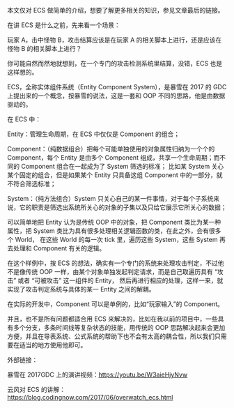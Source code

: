 本文仅对 ECS 做简单的介绍，想要了解更多相关的知识，参见文章最后的链接。

在讲 ECS 是什么之前，先来看一个场景：

玩家 A，击中怪物 B，攻击结算应该是在玩家 A 的相关脚本上进行，还是应该在怪物 B 的相关脚本上进行？

你可能自然而然地就想到，在一个专门的攻击检测系统里结算，没错，ECS 也是这样想的。

ECS，全称实体组件系统（Entity Component System），是暴雪在 2017 的 GDC 上提出来的一个概念，按暴雪的说法，这是一套和 OOP 不同的思路，他是由数据驱动的。

在 ECS 中：

Entity：管理生命周期，在 ECS 中仅仅是 Component 的组合；

Component：（纯数据组合）把每个可能单独使用的对象属性归纳为一个个的 Component，每个 Entity 是由多个 Component 组成，共享一个生命周期；而不同的 Component 组合在一起成为了 System 筛选的标准；
比如某 System 关心某个固定的组合，但是如果某个 Entity 只具备这组 Component 中的一部分，就不符合筛选标准；

System：（纯方法组合）System 只关心自己的某一件事情，对于每个子系统来说，它的职责是筛选出系统所关心的对象的子集以及只给它展示它所关心的数据；

可以简单地把 Entity 认为是传统 OOP 中的对象，把 Component 类比为某一种属性，把 System 类比为具有很多处理相关逻辑函数的类，在此之外，会有很多个 World，
在这些 World 的每一次 tick 里，遍历这些 System，这些 System 再去处理和 Component 有关的逻辑。

在这个样例中，按 ECS 的想法，确实有一个专门的系统来处理攻击判定，不过他不是像传统 OOP 一样，由某个对象单独发起判定请求，而是自己取遍历具有 “攻击” 或者 “可被攻击” 这一组件的 Entity，
然后再进行相应的处理，这样一来，就实现了攻击判定系统与具体的某一 Entity 之间的解耦。

在实际的开发中，Component 可以是单例的，比如“玩家输入”的 Component。

并且，也不是所有问题都适合用 ECS 来解决的，比如在我以前的项目中，一些具有多个分支，多条时间线等复杂状态的技能，用传统的 OOP 思路解决起来会更加方便，并且在导表系统、公式系统的帮助下也不会有太高的耦合性，所以我们只需要在适当的地方使用他即可。

外部链接：

暴雪在 2017GDC 上的演讲视频：https://youtu.be/W3aieHjyNvw

云风对 ECS 的讲解：https://blog.codingnow.com/2017/06/overwatch_ecs.html

